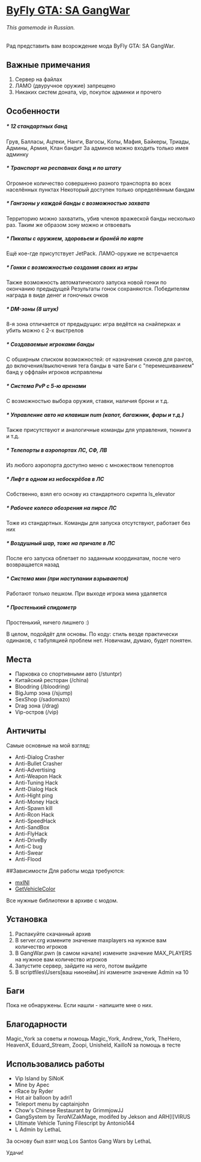 ﻿# [ByFly GTA: SA GangWar](http://forum.sa-mp.com/showthread.php?t=602775)

###### This gamemode in Russian.

Рад представить вам возрождение мода ByFly GTA: SA GangWar.

## Важные примечания
1. Сервер на файлах
2. ЛАМО (двуручное оружие) запрещено
3. Никаких систем доната, vip, покупок админки и прочего

## Особенности
##### * 12 стандартных банд
Грув, Балласы, Ацтеки, Нанги, Вагосы, Копы, Мафия, Байкеры, Триады, Админы, Армия, Клан бандит
За админов можно входить только имея админку
##### * Транспорт на респавнах банд и по штату
Огромное количество совершенно разного транспорта во всех населённых пунктах
Некоторый доступен только определённым бандам
##### * Гангзоны у каждой банды с возможностью захвата
Территорию можно захватить, убив членов вражеской банды несколько раз. Таким же образом зону можно и отвоевать
##### * Пикапы с оружием, здоровьем и бронёй по карте
Ещё кое-где присутствует JetPack. ЛАМО-оружие не встречается
##### * Гонки с возможностью создания своих из игры
Также возможность автоматического запуска новой гонки по окончанию предыдущей
Результаты гонок сохраняются. Победителям награда в виде денег и гоночных очков
##### * DM-зоны (8 штук)
8-я зона отличается от предыдущих: игра ведётся на снайперках и убить можно с 2-х выстрелов
##### * Создаваемые игроками банды
С обширным списком возможностей: от назначения скинов для рангов, до включения/выключения тега банды в чате
Баги с "перемешиванием" банд у оффлайн игроков исправлены
##### * Система PvP с 5-ю аренами
С возможностью выбора оружия, ставки, наличия брони и т.д.
##### * Управление авто на клавиши num (капот, багажник, фары и т.д.)
Также присутствуют и аналогичные команды для управления, тюнинга и т.д.
##### * Телепорты в аэропортах ЛС, СФ, ЛВ
Из любого аэропорта доступно меню с множеством телепортов
##### * Лифт в одном из небоскрёбов в ЛС
Собственно, взял его основу из стандартного скрипта ls_elevator
##### * Рабочее колесо обозрения на пирсе ЛС
Тоже из стандартных. Команды для запуска отсутствуют, работает без них
##### * Воздушный шар, тоже на причале в ЛС
После его запуска облетает по заданным координатам, после чего возвращается назад
##### * Система мин (при наступании взрываются)
Работают только пешком. При выходе игрока мина удаляется
##### * Простенький спидометр
Простенький, ничего лишнего :)

В целом, подойдёт для основы.
По коду: стиль везде практически одинаков, с табуляцией проблем нет.
Новичкам, думаю, будет понятен.

## Места
* Парковка со спортивными авто (/stuntpr)
* Китайский ресторан (/china)
* Bloodring (/bloodring)
* BigJump зона (/sjump)
* SexShop (/sadomazo)
* Drag зона (/drag)
* Vip-остров (/vip)

## Античиты
Самые основные на мой взгляд:
* Anti-Dialog Crasher
* Anti-Bullet Crasher
* Anti-Advertising
* Anti-Weapon Hack
* Anti-Tuning Hack
* Antt-Dialog Hack
* Anti-Hight ping
* Anti-Money Hack
* Anti-Spawn kill
* Anti-Rcon Hack
* Anti-SpeedHack
* Anti-SandBox
* Anti-FlyHack
* Anti-DriveBy
* Anti-C bug
* Anti-Swear
* Anti-Flood

##Зависимости
Для работы мода требуются:
* [mxINI](https://github.com/Open-GTO/mxINI)
* [GetVehicleColor](http://forum.sa-mp.com/showthread.php?t=235398)

Все нужные библиотеки в архиве с модом.

## Установка
1. Распакуйте скачанный архив
2. В server.crg измените значение maxplayers на нужное вам количество игроков
3. В GangWar.pwn (в самом начале) измените значение MAX_PLAYERS на нужное вам количество игроков
4. Запустите сервер, зайдите на него, потом выйдите
5. В scriptfiles\Users\[ваш никнейм].ini измените значение Admin на 10

## Баги
Пока не обнаружены. Если нашли - напишите мне о них.

## Благодарности
Magic_York за советы и помощь
Magic_York, Andrew_York, TheHero, HeavenX, Eduard_Stream, Zoopi, Unisheld, KailloN за помощь в тесте

## Использовались работы
* Vip Island by SiNoK
* Mine by Apec
* rRace by Ryder
* Hot air balloon by adri1
* Teleport menu by captainjohn
* Chow's Chinese Restaurant by GrimmjowJJ
* GangSystem by _TeraN_(ZakMage, modifed by Jekson and ARH[I]VIRUS
* Ultimate Vehicle Tuning Filescript by Antonio144
* L Admin by LethaL

За основу был взят мод Los Santos Gang Wars by LethaL

Удачи!
